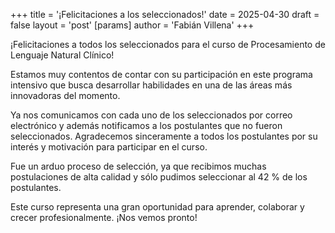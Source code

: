 +++
title = '¡Felicitaciones a los seleccionados!'
date = 2025-04-30
draft = false
layout = 'post'
[params]
  author = 'Fabián Villena'
+++

¡Felicitaciones a todos los seleccionados para el curso de Procesamiento de Lenguaje Natural Clínico!

Estamos muy contentos de contar con su participación en este programa intensivo que busca desarrollar habilidades en una de las áreas más innovadoras del momento.

Ya nos comunicamos con cada uno de los seleccionados por correo electrónico y además notificamos a los postulantes que no fueron seleccionados. Agradecemos sinceramente a todos los postulantes por su interés y motivación para participar en el curso.

Fue un arduo proceso de selección, ya que recibimos muchas postulaciones de alta calidad y sólo pudimos seleccionar al 42 % de los postulantes.

Este curso representa una gran oportunidad para aprender, colaborar y crecer profesionalmente. ¡Nos vemos pronto!